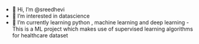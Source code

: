 - 👋 Hi, I’m @sreedhevi
- 👀 I’m interested in datascience
- 🌱 I’m currently learning python , machine learning and deep learning
-This is a ML project which makes use of supervised learning algorithms for healthcare dataset
<!---
sreedhevi/sreedhevi is a ✨ special ✨ repository because its `README.md` (this file) appears on your GitHub profile.
You can click the Preview link to take a look at your changes.
--->
